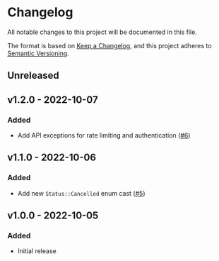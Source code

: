 # Changelog

All notable changes to this project will be documented in this file.

The format is based on [Keep a Changelog](https://keepachangelog.com), and this project adheres to [Semantic Versioning](https://semver.org).

## Unreleased

## v1.2.0 - 2022-10-07

### Added
- Add API exceptions for rate limiting and authentication ([#6](https://github.com/producttrap/producttrap/pull/6))

## v1.1.0 - 2022-10-06

### Added
- Add new `Status::Cancelled` enum cast ([#5](https://github.com/producttrap/producttrap/pull/5))

## v1.0.0 - 2022-10-05

### Added
- Initial release
